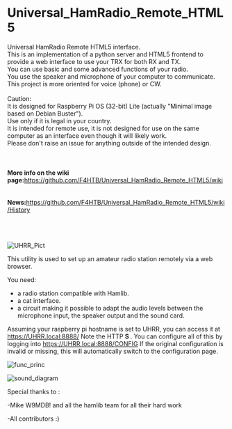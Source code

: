 # Universal_HamRadio_Remote_HTML5
Universal HamRadio Remote HTML5 interface.<br>
This is an implementation of a python server and HTML5 frontend to provide a web interface to use your TRX for both RX and TX.<br>
You can use basic and some advanced functions of your radio.<br>
You use the speaker and microphone of your computer to communicate.<br>
This project is more oriented for voice (phone) or CW.<br>
<br>
Caution:<br>
It is designed for Raspberry Pi OS (32-bit) Lite (actually "Minimal image based on Debian Buster").<br>
Use only if it is legal in your country.<br>
It is intended for remote use, it is not designed for use on the same computer as an interface even though it will likely work.<br>
Please don't raise an issue for anything outside of the intended design.<br>
<br><br><br>
<b>More info on the wiki page:</b>https://github.com/F4HTB/Universal_HamRadio_Remote_HTML5/wiki
<br><br><br>
<b>News:</b>https://github.com/F4HTB/Universal_HamRadio_Remote_HTML5/wiki/History<br>
<br><br><br>

![UHRR_Pict](https://user-images.githubusercontent.com/18350938/99989724-e1263580-2daa-11eb-9e3e-c132d4c2d7eb.png)

This utility is used to set up an amateur radio station remotely via a web browser.

You need:
- a radio station compatible with Hamlib.
- a cat interface.
- a circuit making it possible to adapt the audio levels between the microphone input, the speaker output and the sound card.

Assuming your raspberry pi hostname is set to UHRR, you can access it at https://UHRR.local:8888/
Note the HTTP <b> S </b>.
You can configure all of this by logging into https://UHRR.local:8888/CONFIG
If the original configuration is invalid or missing, this will automatically switch to the configuration page.


![func_princ](https://user-images.githubusercontent.com/18350938/99989800-f3a06f00-2daa-11eb-9b45-d695b75904f7.png)

![sound_diagram](https://user-images.githubusercontent.com/18350938/99989819-fe5b0400-2daa-11eb-884f-c09341a03541.png)

Special thanks to :

-Mike W9MDB! and all the hamlib team for all their hard work

-All contributors :)
